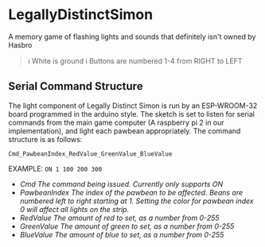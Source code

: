# LegallyDistinctSimon
A memory game of flashing lights and sounds that definitely isn't owned by Hasbro

> ℹ️ White is ground
> ℹ️ Buttons are numbered 1-4 from RIGHT to LEFT

## Serial Command Structure
The light component of Legally Distinct Simon is run by an ESP-WROOM-32 board programmed in the arduino style. The sketch is set to listen for serial commands from the main game computer (A raspberry pi 2 in our implementation), and light each pawbean appropriately. The command structure is as follows:

`Cmd_PawbeanIndex_RedValue_GreenValue_BlueValue`

EXAMPLE: `ON 1 100 200 300`

* *Cmd* _The command being issued. Currently only supports ON_
* *PawbeanIndex* _The index of the pawbean to be affected. Beans are numbered left to right starting at 1. Setting the color for pawbean index 0 will affect all lights on the strip._
* *RedValue* _The amount of red to set, as a number from 0-255_
* *GreenValue* _The amount of green to set, as a number from 0-255_
* *BlueValue* _The amount of blue to set, as a number from 0-255_


